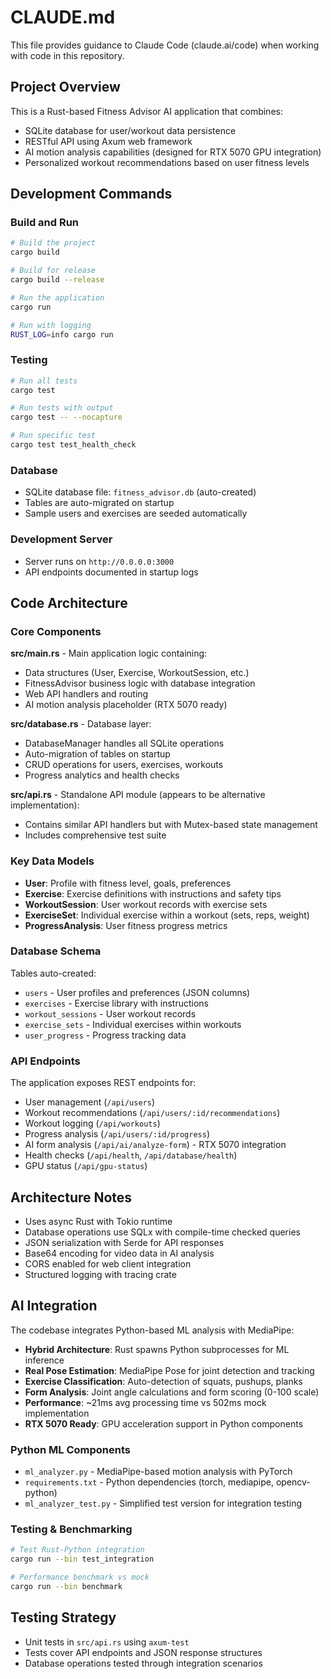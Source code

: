 # CLAUDE.md

This file provides guidance to Claude Code (claude.ai/code) when working with code in this repository.

## Project Overview

This is a Rust-based Fitness Advisor AI application that combines:
- SQLite database for user/workout data persistence
- RESTful API using Axum web framework  
- AI motion analysis capabilities (designed for RTX 5070 GPU integration)
- Personalized workout recommendations based on user fitness levels

## Development Commands

### Build and Run
```bash
# Build the project
cargo build

# Build for release
cargo build --release

# Run the application
cargo run

# Run with logging
RUST_LOG=info cargo run
```

### Testing
```bash
# Run all tests
cargo test

# Run tests with output
cargo test -- --nocapture

# Run specific test
cargo test test_health_check
```

### Database
- SQLite database file: `fitness_advisor.db` (auto-created)
- Tables are auto-migrated on startup
- Sample users and exercises are seeded automatically

### Development Server
- Server runs on `http://0.0.0.0:3000`
- API endpoints documented in startup logs

## Code Architecture

### Core Components

**src/main.rs** - Main application logic containing:
- Data structures (User, Exercise, WorkoutSession, etc.)
- FitnessAdvisor business logic with database integration
- Web API handlers and routing
- AI motion analysis placeholder (RTX 5070 ready)

**src/database.rs** - Database layer:
- DatabaseManager handles all SQLite operations
- Auto-migration of tables on startup
- CRUD operations for users, exercises, workouts
- Progress analytics and health checks

**src/api.rs** - Standalone API module (appears to be alternative implementation):
- Contains similar API handlers but with Mutex-based state management
- Includes comprehensive test suite

### Key Data Models

- **User**: Profile with fitness level, goals, preferences
- **Exercise**: Exercise definitions with instructions and safety tips  
- **WorkoutSession**: User workout records with exercise sets
- **ExerciseSet**: Individual exercise within a workout (sets, reps, weight)
- **ProgressAnalysis**: User fitness progress metrics

### Database Schema

Tables auto-created:
- `users` - User profiles and preferences (JSON columns)
- `exercises` - Exercise library with instructions
- `workout_sessions` - User workout records
- `exercise_sets` - Individual exercises within workouts
- `user_progress` - Progress tracking data

### API Endpoints

The application exposes REST endpoints for:
- User management (`/api/users`)
- Workout recommendations (`/api/users/:id/recommendations`)
- Workout logging (`/api/workouts`)
- Progress analysis (`/api/users/:id/progress`)
- AI form analysis (`/api/ai/analyze-form`) - RTX 5070 integration
- Health checks (`/api/health`, `/api/database/health`)
- GPU status (`/api/gpu-status`)

## Architecture Notes

- Uses async Rust with Tokio runtime
- Database operations use SQLx with compile-time checked queries
- JSON serialization with Serde for API responses
- Base64 encoding for video data in AI analysis
- CORS enabled for web client integration
- Structured logging with tracing crate

## AI Integration

The codebase integrates Python-based ML analysis with MediaPipe:
- **Hybrid Architecture**: Rust spawns Python subprocesses for ML inference
- **Real Pose Estimation**: MediaPipe Pose for joint detection and tracking
- **Exercise Classification**: Auto-detection of squats, pushups, planks
- **Form Analysis**: Joint angle calculations and form scoring (0-100 scale)
- **Performance**: ~21ms avg processing time vs 502ms mock implementation
- **RTX 5070 Ready**: GPU acceleration support in Python components

### Python ML Components
- `ml_analyzer.py` - MediaPipe-based motion analysis with PyTorch
- `requirements.txt` - Python dependencies (torch, mediapipe, opencv-python)
- `ml_analyzer_test.py` - Simplified test version for integration testing

### Testing & Benchmarking
```bash
# Test Rust-Python integration
cargo run --bin test_integration

# Performance benchmark vs mock
cargo run --bin benchmark
```

## Testing Strategy

- Unit tests in `src/api.rs` using `axum-test`
- Tests cover API endpoints and JSON response structures
- Database operations tested through integration scenarios
